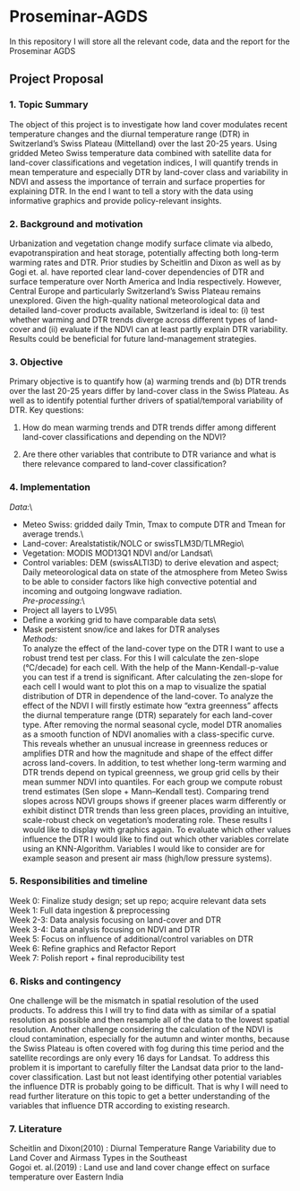 # Proseminar-AGDS

In this repository I will store all the relevant code, data and the report for the Proseminar AGDS

## Project Proposal

### 1. Topic Summary

The object of this project is to investigate how land cover modulates recent temperature changes and the diurnal temperature range (DTR) in Switzerland’s Swiss Plateau (Mittelland) over the last 20-25 years. Using gridded Meteo Swiss temperature data combined with satellite data for land-cover classifications and vegetation indices, I will quantify trends in mean temperature and especially DTR by land-cover class and variability in NDVI and assess the importance of terrain and surface properties for explaining DTR. In the end I want to tell a story with the data using informative graphics and provide policy-relevant insights.

### 2. Background and motivation

Urbanization and vegetation change modify surface climate via albedo, evapotranspiration and heat storage, potentially affecting both long-term warming rates and DTR. Prior studies by Scheitlin and Dixon as well as by Gogi et. al. have reported clear land-cover dependencies of DTR and surface temperature over North America and India respectively. However, Central Europe and particularly Switzerland’s Swiss Plateau remains unexplored. Given the high-quality national meteorological data and detailed land-cover products available, Switzerland is ideal to: (i) test whether warming and DTR trends diverge across different types of land-cover and (ii) evaluate if the NDVI can at least partly explain DTR variability. Results could be beneficial for future land-management strategies.

### 3. Objective

Primary objective is to quantify how (a) warming trends and (b) DTR trends over the last 20-25 years differ by land-cover class in the Swiss Plateau. As well as to identify potential further drivers of spatial/temporal variability of DTR. Key questions:

1.  How do mean warming trends and DTR trends differ among different land-cover classifications and depending on the NDVI?

2.  Are there other variables that contribute to DTR variance and what is there relevance compared to land-cover classification?

### 4. Implementation

*Data:*\
- Meteo Swiss: gridded daily Tmin, Tmax to compute DTR and Tmean for average trends.\
- Land-cover: Arealstatistik/NOLC or swissTLM3D/TLMRegio\
- Vegetation: MODIS MOD13Q1 NDVI and/or Landsat\
- Control variables: DEM (swissALTI3D) to derive elevation and aspect; Daily meteorological data on state of the atmosphere from Meteo Swiss to be able to consider factors like high convective potential and incoming and outgoing longwave radiation.\
*Pre-processing:*\
- Project all layers to LV95\
- Define a working grid to have comparable data sets\
- Mask persistent snow/ice and lakes for DTR analyses\
*Methods:*\
To analyze the effect of the land-cover type on the DTR I want to use a robust trend test per class. For this I will calculate the zen-slope (°C/decade) for each cell. With the help of the Mann-Kendall-p-value you can test if a trend is significant. After calculating the zen-slope for each cell I would want to plot this on a map to visualize the spatial distribution of DTR in dependence of the land-cover. To analyze the effect of the NDVI I will firstly estimate how “extra greenness” affects the diurnal temperature range (DTR) separately for each land-cover type. After removing the normal seasonal cycle, model DTR anomalies as a smooth function of NDVI anomalies with a class-specific curve. This reveals whether an unusual increase in greenness reduces or amplifies DTR and how the magnitude and shape of the effect differ across land-covers. In addition, to test whether long-term warming and DTR trends depend on typical greenness, we group grid cells by their mean summer NDVI into quantiles. For each group we compute robust trend estimates (Sen slope + Mann–Kendall test). Comparing trend slopes across NDVI groups shows if greener places warm differently or exhibit distinct DTR trends than less green places, providing an intuitive, scale-robust check on vegetation’s moderating role. These results I would like to display with graphics again. To evaluate which other values influence the DTR I would like to find out which other variables correlate using an KNN-Algorithm. Variables I would like to consider are for example season and present air mass (high/low pressure systems).

### 5. Responsibilities and timeline

Week 0: Finalize study design; set up repo; acquire relevant data sets\
Week 1: Full data ingestion & preprocessing\
Week 2-3: Data analysis focusing on land-cover and DTR\
Week 3-4: Data analysis focusing on NDVI and DTR\
Week 5: Focus on influence of additional/control variables on DTR\
Week 6: Refine graphics and Refactor Report\
Week 7: Polish report + final reproducibility test

### 6. Risks and contingency

One challenge will be the mismatch in spatial resolution of the used products. To address this I will try to find data with as similar of a spatial resolution as possible and then resample all of the data to the lowest spatial resolution. Another challenge considering the calculation of the NDVI is cloud contamination, especially for the autumn and winter months, because the Swiss Plateau is often covered with fog during this time period and the satellite recordings are only every 16 days for Landsat. To address this problem it is important to carefully filter the Landsat data prior to the land-cover classification. Last but not least identifying other potential variables the influence DTR is probably going to be difficult. That is why I will need to read further literature on this topic to get a better understanding of the variables that influence DTR according to existing research.

### 7. Literature

Scheitlin and Dixon(2010) : Diurnal Temperature Range Variability due to Land Cover and Airmass Types in the Southeast\
Gogoi et. al.(2019) : Land use and land cover change effect on surface temperature over Eastern India
